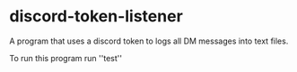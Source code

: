 # discord-token-listener

A program that uses a discord token to logs all DM messages into text files.

To run this program run ''test''
